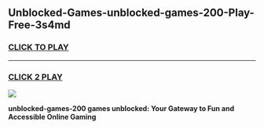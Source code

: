 
## Unblocked-Games-unblocked-games-200-Play-Free-3s4md
<h3>
<a href="https://premium76.site?title=unblocked-games-200&ref=09A">CLICK TO PLAY</a></h3>
<hr>

<h3>
<a href="https://premium76.site?title=unblocked-games-200&ref=09A">CLICK 2 PLAY</a>
  
</h3>

<a href="https://premium76.site?title=unblocked-games-200&ref=09A"><img src="https://clearcache.store/games.png"></a>


**unblocked-games-200 games unblocked: Your Gateway to Fun and Accessible Online Gaming**
